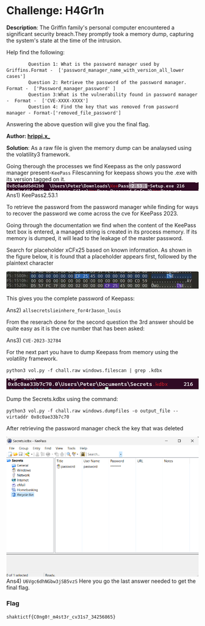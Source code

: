  # Challenge: H4Gr1n

**Description**:
The Griffin family's personal computer encountered a significant security breach.They promptly took a memory dump, capturing the system's state at the time of the intrusion.

Help find the following:
``` 
        Question 1: What is the password manager used by Griffins.Format -  ['password_manager_name_with_version_all_lower cases'] 
        Question 2: Retrieve the password of the password manager. Format -  ['Password_manager_password' ] 
        Question 3:What is the vulnerability found in password manager -  Format -  ['CVE-XXXX-XXXX'] 
        Question 4: Find the key that was removed from password manager - Format-['removed_file_password']
```
Answering the above question will give you the final flag.

**Author: [hrippi.x_](https://twitter.com/hrippix_)**

**Solution**:
As a raw file is given the memory dump can be analaysed using the volatility3 framework.

Going therough the processes we find Keepass as the only password manager present-`KeePass`
Filescanning for keepass shows you the .exe with its version tagged on it.
![alt text](uploads/image-3.png)
Ans1) KeePass2.53.1

To retrieve the password from the password manager while finding for ways to recover the password we come across the cve for KeePass 2023.
 
Going through the documentation we find when the content of the KeePass text box is entered, a managed string is created in its process memory. If its memory is dumped, it will lead to the leakage of the master password.

Search for placeholder xCFx25 based on known information. As shown in the figure below, it is found that a placeholder appears first, followed by the plaintext character

![alt text](uploads/image-4.png)

This gives you the complete password of Keepass:

Ans2) `allsecretslieinhere_for4r3ason_louis`

From the reserach done for the second question the 3rd answer should be quite easy as it is the cve number that has been asked:

Ans3) `CVE-2023-32784`

For the next part you have to dump Keepass from memory using the volatility framework.

```
python3 vol.py -f chall.raw windows.filescan | grep .kdbx
```
![alt text](uploads/image-6.png)

Dump the Secrets.kdbx using the command:
```
python3 vol.py -f chall.raw windows.dumpfiles -o output_file --virtaddr 0x8c0ae33b7c70
```

After retrieving the password manager check the key that was deleted 

![alt text](uploads/image-7.png)
Ans4) `U6Vgc6dhNGbw3jSB5vzS`
Here you go the last answer needed to get the final flag.

### Flag
```shaktictf{C0ng0!_m4st3r_cv31s7_34256865}```
